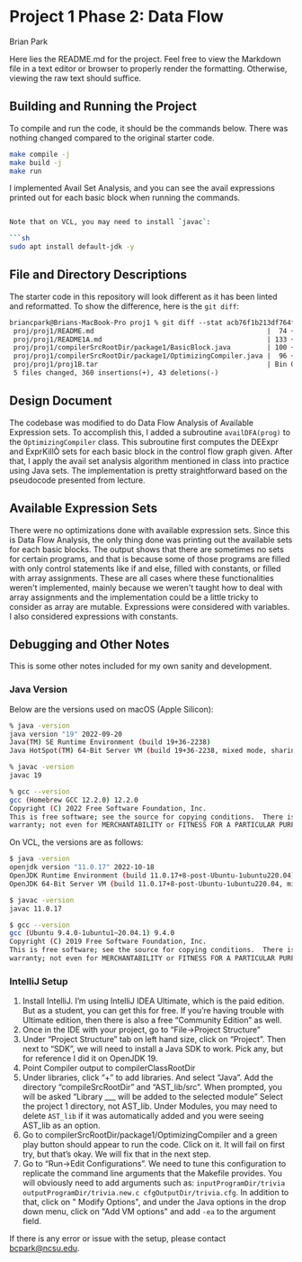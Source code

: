 # Project 1 Phase 2: Data Flow

Brian Park

Here lies the README.md for the project. Feel free to view the Markdown file in a text editor or browser to properly
render the formatting. Otherwise, viewing the raw text should suffice.

## Building and Running the Project

To compile and run the code, it should be the commands below. There was nothing changed compared to the original starter
code.

```sh
make compile -j
make build -j
make run
```

I implemented Avail Set Analysis, and you can see the avail expressions printed out for each basic block when running
the commands.

```sh

Note that on VCL, you may need to install `javac`:

```sh
sudo apt install default-jdk -y
```

## File and Directory Descriptions

The starter code in this repository will look different as it has been linted and reformatted. To show the difference,
here is the `git diff`:

```diff
briancpark@Brians-MacBook-Pro proj1 % git diff --stat acb76f1b213df764f5f9d5a2ead77a9cc4c7354c
 proj/proj1/README.md                                           |  74 +++++++++++++++++++-------------------
 proj/proj1/README1A.md                                         | 133 ++++++++++++++++++++++++++++++++++++++++++++++++++++++++++++++++++++
 proj/proj1/compilerSrcRootDir/package1/BasicBlock.java         | 100 ++++++++++++++++++++++++++++++++++++++++++++++++---
 proj/proj1/compilerSrcRootDir/package1/OptimizingCompiler.java |  96 ++++++++++++++++++++++++++++++++++++++++++++++++-
 proj/proj1/proj1B.tar                                          | Bin 0 -> 1536308 bytes
 5 files changed, 360 insertions(+), 43 deletions(-)
```

## Design Document

The codebase was modified to do Data Flow Analysis of Available Expression sets. To accomplish this, I added a
subroutine `availDFA(prog)` to the `OptimizingCompiler` class. This subroutine first computes the DEExpr and ExprKillÒ
sets for each basic block in the control flow graph given. After that, I apply the avail set analysis algorithm
mentioned in class into practice using Java sets. The implementation is pretty straightforward based on the pseudocode
presented from lecture.

## Available Expression Sets

There were no optimizations done with available expression sets. Since this is Data Flow Analysis, the only thing done
was printing out the available sets for each basic blocks. The output shows that there are sometimes no sets for certain
programs, and that is because some of those programs are filled with only control statements like if and else, filled
with constants, or filled with array assignments. These are all cases where these functionalities weren't implemented,
mainly because we weren't taught how to deal with array assignments and the implementation could be a little tricky to
consider as array are mutable. Expressions were considered with variables. I also considered expressions with constants.

## Debugging and Other Notes

This is some other notes included for my own sanity and development.

### Java Version

Below are the versions used on macOS (Apple Silicon):

```sh
% java -version 
java version "19" 2022-09-20
Java(TM) SE Runtime Environment (build 19+36-2238)
Java HotSpot(TM) 64-Bit Server VM (build 19+36-2238, mixed mode, sharing)

% javac -version
javac 19

% gcc --version
gcc (Homebrew GCC 12.2.0) 12.2.0
Copyright (C) 2022 Free Software Foundation, Inc.
This is free software; see the source for copying conditions.  There is NO
warranty; not even for MERCHANTABILITY or FITNESS FOR A PARTICULAR PURPOSE.
```

On VCL, the versions are as follows:

```sh
$ java -version
openjdk version "11.0.17" 2022-10-18
OpenJDK Runtime Environment (build 11.0.17+8-post-Ubuntu-1ubuntu220.04)
OpenJDK 64-Bit Server VM (build 11.0.17+8-post-Ubuntu-1ubuntu220.04, mixed mode, sharing)

$ javac -version
javac 11.0.17

$ gcc --version
gcc (Ubuntu 9.4.0-1ubuntu1~20.04.1) 9.4.0
Copyright (C) 2019 Free Software Foundation, Inc.
This is free software; see the source for copying conditions.  There is NO
warranty; not even for MERCHANTABILITY or FITNESS FOR A PARTICULAR PURPOSE.
```

### IntelliJ Setup

1. Install IntelliJ. I’m using IntelliJ IDEA Ultimate, which is the paid edition. But as a student, you can get this for
   free. If you’re having trouble with Ultimate edition, then there is also a free “Community Edition” as well.
2. Once in the IDE with your project, go to “File->Project Structure”
3. Under “Project Structure” tab on left hand size, click on “Project”. Then next to “SDK”, we will need to install a
   Java SDK to work. Pick any, but for reference I did it on OpenJDK 19.
4. Point Compiler output to compilerClassRootDir
5. Under libraries, click “+” to add libraries. And select “Java”. Add the directory “compileSrcRootDir” and
   “AST_lib/src”. When prompted, you will be asked “Library ___ will be added to the selected module” Select the project
   1 directory, not AST_lib. Under Modules, you may need to delete `AST_lib` if it was automatically added and you were
   seeing AST_lib as an option.
6. Go to compilerSrcRootDir/package1/OptimizingCompiler and a green play button should appear to run the code. Click on
   it. It will fail on first try, but that’s okay. We will fix that in the next step.
7. Go to “Run->Edit Configurations”. We need to tune this configuration to replicate the command line arguments that the
   Makefile provides. You will obviously need to add arguments such
   as: `inputProgramDir/trivia outputProgramDir/trivia.new.c cfgOutputDir/trivia.cfg`. In addition to that, click on "
   Modify Options", and under the Java options in the drop down menu, click on "Add VM options" and add `-ea` to the
   argument field.

If there is any error or issue with the setup, please contact [bcpark@ncsu.edu](mailto:bcpark@ncsu.edu).
